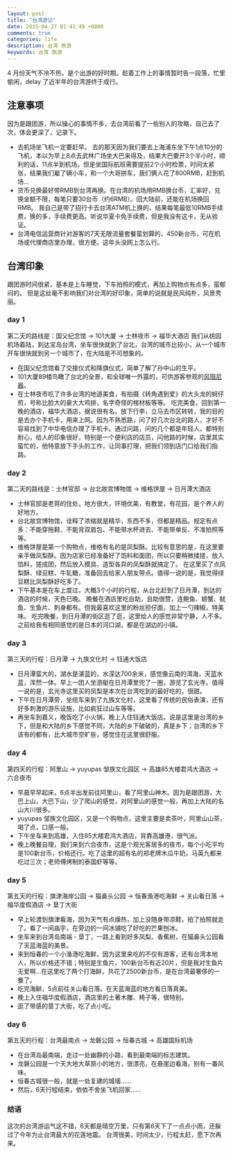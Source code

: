 ```yaml
---
layout: post
title: "台湾游记"
date: 2015-04-27 01:41:49 +0800
comments: true
categories: life
description: 台湾 旅游
keywords: 台湾 旅游
---
```


4 月份天气不冷不热，是个出游的好时期。趁着工作上的事情暂时告一段落，忙里偷闲，delay 了近半年的台湾游终于成行。

## 注意事项
因为是跟团游，所以操心的事情不多，去台湾前看了一些别人的攻略，自己去了次，体会更深了，记录下。

* 去机场坐飞机一定要赶早。
去的那天因为我们要去上海浦东坐下午1点10分的飞机，本以为早上8点去武林广场坐大巴来得及，结果大巴要开3个半小时，顺利的话，11点半到机场。但是坐国际航班需要提前2个小时检票，时间太紧张，结果我们雇了辆小车，和一个大哥拼车，我们俩人花了800RMB，赶到机场...
* 货币兑换最好带RMB到台湾再换。在台湾的机场用RMB换台币，汇率好，兑换金额不限，每笔只要30台币（约6RMB）。回大陆前，还能在机场换回RMB。
我自己是带了招行卡去台湾ATM机上换的，结果每笔最低10RMB手续费，换的多，手续费更高。听说华夏卡免手续费，但是我没有这卡，无从验证。
* 台湾电信运营商针对游客的7天无限流量套餐蛮划算的，450新台币，可在机场或代理商店里办理，很方便。这年头没网上怎么行。

## 台湾印象
跟团游时间很紧，基本是上车睡觉，下车拍照的模式，再加上购物点有点多，蛮郁闷的。
但是这丝毫不影响我们对台湾的好印象，简单的说就是民风纯朴，风景秀丽。

### day 1
第二天的路线是：国父纪念馆 -> 101大厦 -> 士林夜市 -> 福华大酒店
我们从桃园机场着陆，到达宝岛台湾，坐车很快就到了台北，台湾的城市比较小，从一个城市开车很快就到另一个城市了，在大陆是不可想象的。

* 在国父纪念馆看了交接仪式和降旗仪式，简单了解了孙中山的生平。
* 101大厦89楼鸟瞰了台北的全景，和全球唯一外露的，可供游客参观的[风阻尼器](http://baike.baidu.com/link?url=gByDUgpWBQRL0EzaOtar4Sma6NquYdUljNg4IXVXqPZzwPEo1ss-svGZ7X1YJzeWSxpqXSVDjYtAkA50xx2bTq)。
* 在士林夜市吃了许多台湾的地道美食，有拍摄《转角遇到爱》的大头龙的蚵仔煎，号称比脸大的豪大大鸡排，名字奇怪的棺材板等等。
吃完美食，回到第一晚的酒店，福华大酒店，据说很有名。放下行李，立马去市区转转，我的目的是去办个手机卡，用来上网。因为不熟悉路，问了好几次台北的路人，才好不容易找到了中华电信办理了手机卡。通过问路，问的几个都是年轻人，都特别耐心，给人的印象很好，特别是一个便利店的店员，问他路的时候，店里其实蛮忙的，他特意放下手头的工作，让同事打理，把我们领到店门口给我们指路。

### day 2
第二天的路线是：士林官邸 -> 台北故宫博物馆 -> 维格饼屋 -> 日月潭大酒店

* 士林官邸是老蒋的住处，地方很大，环境优美，有教堂，有花园，是个养人的好地方。
* 台北故宫博物馆，诠释了浓缩就是精华，东西不多，但都是精品。规定有点多：不能穿拖鞋、不能背双肩包、不能带水杯进去、不能带单反、不准拍照等等。
* 维格饼屋是第一个购物点，维格有名的是凤梨酥。比较有意思的是，在这里要亲手做凤梨酥。因为店家已经准备好了馅料和面团，所以只要稍微揉搓，放入馅料，搓成团，然后放入模具，造型各异的凤梨酥就搞定了。
在这里买了点凤梨酥、绿豆糕、牛轧糖，准备回去给家人朋友带点。值得一说的是，我觉得绿豆糕比凤梨酥好吃多了。
* 下午基本是在车上度过，大概3个小时的行程，从台北赶到了日月潭，到达的酒店的时候，天色已晚。
晚餐在酒店里吃自助，自助很赞，连鲍鱼、螃蟹、鱿鱼、生鱼片、刺身都有。但我最喜欢这里的粉丝担仔面，加上一勺辣椒，特美味。
吃完晚餐，到日月潭的街区逛了逛，这里给人的感觉非常宁静，人不多。之前给我有相同感觉的是日本的河口湖，都是在湖边的小镇。

### day 3
第三天的行程：日月潭 -> 九族文化村 -> 钰通大饭店

* 日月潭蛮大的，湖水是湛蓝的，水深达700余米，感觉像云南的洱海，天蓝水蓝，浑然一体。早上一团人坐游艇在日月潭里兜了一圈，游览了玄光寺。值得一说的是，玄光寺这里买的凤梨是本次在台湾吃到的最好吃的，很甜。
* 下午在日月潭旁，坐缆车来到了九族文化村，这里看了传统的民俗表演，还有好多刺激的游乐设施，比如疯狂过山车等等。
* 再坐车到嘉义，晚饭吃了小火锅，晚上入住钰通大饭店。说是这里是台湾的乡下，但是和大陆的乡下感觉不同，大陆的乡下破破的，真是乡下；台湾的乡下该有的都有，比大城市空旷些，感觉住在这里很舒服。

### day 4
第四天的行程：阿里山 -> yuyupas 邹族文化园区 -> 高雄85大楼君鸿大酒店 -> 六合夜市

* 早晨早早起床，6点半出发前往阿里山，看了阿里山神木。因为是跟团游，大巴上山，大巴下山，少了爬山的感觉，对阿里山的感觉一般，再加上大陆的名山大川很多。
* yuyupas 邹族文化园区，又是一个购物点，这里主要是卖茶叶，阿里山山茶，喝了点，口感一般。
* 下午坐车来到高雄，入住85大楼君鸿大酒店，背靠高雄港，很气派。
* 晚上晚餐自理，我们来到六合夜市，这是个观光客居多的夜市，每个小吃平均是100新台币，价格还行。吃了这里的超有名的郑老牌木瓜牛奶，马英九都来吃过三次；老师傅烤制的泰国虾等等。

### day 5
第五天的行程：旗津海岸公园 -> 猫鼻头公园 -> 恒春渔港吃海鲜 -> 关山看日落 -> 福华度假酒店 -> 垦丁大街

* 早上轮渡到旗津看海，因为天气有点燥热，加上没随身带凉鞋，拍了拍照就走了。看了一间庙宇，在旁边的一间冰铺吃了好吃的芒果刨冰。
* 坐车来到台湾岛南端 - 垦丁，一路上看到好多凤梨、香蕉树，在猫鼻头公园看了天蓝海蓝的美景。
* 来到恒春的一个小渔港吃海鲜，因为这里来吃的不仅有游客，还有台湾本地人，所以价格还不错；特别是生鱼片，100新台币有近20片，但是我对生鱼片无爱啊...在这里吃了两个打海鲜，共花了2500新台币，是在台湾最奢侈的一餐了。
* 吃完海鲜，5点前往关山看日落。在天蓝海蓝的地方看日落真美。
* 晚上入住福华度假酒店，酒店里的土著木雕、椅子等，很特别。
* 逛了带感的垦丁大街，吃了点小吃。

### day 6
第五天的行程：台湾最南点 -> 龙磐公园 -> 恒春古城 -> 高雄国际机场

* 在台湾岛最南端，走过一处幽静的小路，看到最南端的标志建筑。
* 龙磐公园是一个天大地大草原小的地方，很漂亮，在悬崖边看海，别有一番风味。
* 恒春古城很一般，就是一处复建的城墙……
* 然后，6天行程结束，依依不舍坐飞机回家……

### 结语
这次的台湾游运气这不错，6天都是晴空万里，只有第6天下了一点点小雨，还躲过了今年为止台湾最大的花莲地震。
台湾很美，时间太少，行程太赶，愿下次再来。